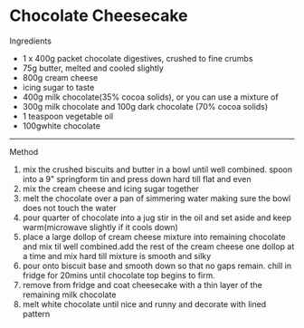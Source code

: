 # Chocolate Cheesecake

Ingredients

-   1 x 400g packet chocolate digestives, crushed to fine crumbs
-   75g butter, melted and cooled slightly
-   800g cream cheese
-   icing sugar to taste
-   400g milk chocolate(35% cocoa solids), or you can use a mixture of
-   300g milk chocolate and 100g dark chocolate (70% cocoa solids)
-   1 teaspoon vegetable oil
-   100gwhite chocolate

--------------------------------------------------------------------------------

Method

1.  mix the crushed biscuits and butter in a bowl until well combined. spoon
    into a 9" springform tin and press down hard till flat and even
2.  mix the cream cheese and icing sugar together
3.  melt the chocolate over a pan of simmering water making sure the bowl does
    not touch the water
4.  pour quarter of chocolate into a jug stir in the oil and set aside and keep
    warm(microwave slightly if it cools down)
5.  place a large dollop of cream cheese mixture into remaining chocolate and
    mix til well combined.add the rest of the cream cheese one dollop at a time
    and mix hard till mixture is smooth and silky
6.  pour onto biscuit base and smooth down so that no gaps remain. chill in
    fridge for 20mins until chocolate top begins to firm.
7.  remove from fridge and coat cheesecake with a thin layer of the remaining
    milk chocolate
8.  melt white chocolate until nice and runny and decorate with lined pattern
